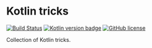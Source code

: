 # Kotlin tricks

[![Build Status](https://travis-ci.org/vihangpatil/kotlin-tricks.svg?branch=master)](https://travis-ci.org/vihangpatil/kotlin-tricks)
[![Kotlin version badge](https://img.shields.io/badge/kotlin-1.4.32-blue.svg)](http://kotlinlang.org/)
[![GitHub license](https://img.shields.io/github/license/vihangpatil/kotlin-tricks.svg)](https://github.com/vihangpatil/kotlin-tricks/blob/master/LICENSE)

Collection of Kotlin tricks.
